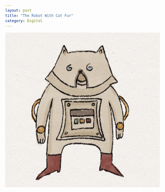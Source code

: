 ```yaml
---
layout: post
title: "The Robot With Cat Fur"
category: Digital
---
```

![The Robot With Cat Fur](/images/up/art/digital/therobotwithcatfur.jpeg)